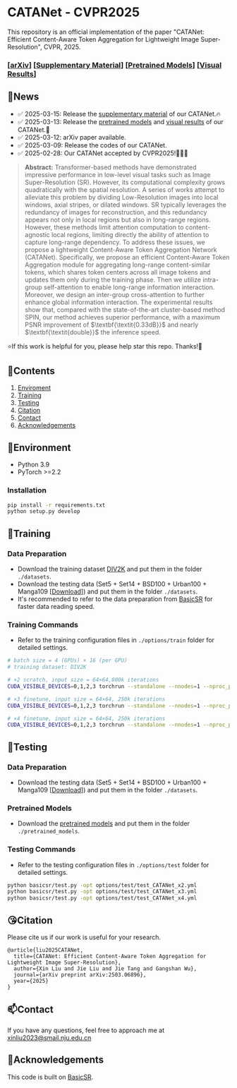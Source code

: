 # CATANet - CVPR2025
This repository is an official implementation of the paper "CATANet: Efficient Content-Aware Token Aggregation for Lightweight Image Super-Resolution", CVPR, 2025. 

### [[arXiv](https://arxiv.org/abs/2503.06896)] [[Supplementary Material](https://github.com/EquationWalker/CATANet/releases/tag/v0.1)] [[Pretrained Models](https://github.com/EquationWalker/CATANet/releases/tag/v0.0)] [[Visual Results](https://pan.quark.cn/s/f8ea09048957)]

## :newspaper:News

- :white_check_mark: 2025-03-15: Release the  [supplementary material](https://github.com/EquationWalker/CATANet/releases/tag/v0.1) of our CATANet.:fire:
- :white_check_mark: 2025-03-13: Release the  [pretrained models](https://github.com/EquationWalker/CATANet/releases/tag/v0.0)  and [visual results](https://pan.quark.cn/s/f8ea09048957) of our CATANet.🤗
- :white_check_mark: 2025-03-12:  arXiv paper available.
- :white_check_mark: 2025-03-09: Release the codes of our CATANet.
- :white_check_mark: 2025-02-28: Our CATANet accepted by CVPR2025!:tada::tada::tada:

> **Abstract:**   Transformer-based methods have demonstrated impressive performance in low-level visual tasks such as Image Super-Resolution (SR). However, its computational complexity grows quadratically with the spatial resolution. A series of works attempt to alleviate this problem by dividing Low-Resolution images into local windows, axial stripes, or dilated windows. SR typically leverages the redundancy of images for reconstruction, and this redundancy appears not only in local regions but also in long-range regions. However, these methods limit attention computation to content-agnostic local regions, limiting directly the ability of attention to capture long-range dependency. To address these issues, we propose a lightweight Content-Aware Token Aggregation Network (CATANet). Specifically, we propose an efficient Content-Aware Token Aggregation module for aggregating long-range content-similar tokens, which shares token centers across all image tokens and updates them only during the training phase. Then we utilize intra-group self-attention to enable long-range information interaction. Moreover, we design an inter-group cross-attention to further enhance global information interaction. The experimental results show that, compared with the state-of-the-art cluster-based method SPIN, our method achieves superior performance, with a maximum PSNR improvement of $\textbf{\textit{0.33dB}}$ and nearly $\textbf{\textit{double}}$ the inference speed.

⭐If this work is helpful for you, please help star this repo. Thanks!🤗

## :bookmark_tabs:Contents
1. [Enviroment](#Environment)
1. [Training](#Training)
1. [Testing](#Testing)
1. [Citation](#Citation)
1. [Contact](#Contact)
1. [Acknowledgements](#Acknowledgements)


## :hammer:Environment
- Python 3.9
- PyTorch >=2.2

### Installation
```bash
pip install -r requirements.txt
python setup.py develop
```




## :rocket:Training
### Data Preparation
- Download the training dataset [DIV2K](https://data.vision.ee.ethz.ch/cvl/DIV2K/) and put them in the folder `./datasets`.
- Download the testing data (Set5 + Set14 + BSD100 + Urban100 + Manga109 [[Download](https://drive.google.com/file/d/1_FvS_bnSZvJWx9q4fNZTR8aS15Rb0Kc6/view?usp=sharing)]) and put them in the folder `./datasets`.
- It's recommended to refer to the data preparation from [BasicSR](https://github.com/XPixelGroup/BasicSR/blob/master/docs/DatasetPreparation.md) for faster data reading speed.

### Training Commands
- Refer to the training configuration files in `./options/train` folder for detailed settings.
```bash
# batch size = 4 (GPUs) × 16 (per GPU)
# training dataset: DIV2K

# ×2 scratch, input size = 64×64,800k iterations
CUDA_VISIBLE_DEVICES=0,1,2,3 torchrun --standalone --nnodes=1 --nproc_per_node=4 basicsr/train.py -opt options/train/train_CATANet_x2_scratch.yml

# ×3 finetune, input size = 64×64, 250k iterations
CUDA_VISIBLE_DEVICES=0,1,2,3 torchrun --standalone --nnodes=1 --nproc_per_node=4 basicsr/train.py -opt options/train/train_CATANet_x3_finetune.yml

# ×4 finetune, input size = 64×64, 250k iterations
CUDA_VISIBLE_DEVICES=0,1,2,3 torchrun --standalone --nnodes=1 --nproc_per_node=4 basicsr/train.py -opt options/train/train_CATANet_x4_finetune.yml
```




## :wrench:Testing
### Data Preparation
- Download the testing data (Set5 + Set14 + BSD100 + Urban100 + Manga109 [[Download](https://drive.google.com/file/d/1_FvS_bnSZvJWx9q4fNZTR8aS15Rb0Kc6/view?usp=sharing)]) and put them in the folder `./datasets`.

### Pretrained Models
- Download the [pretrained models](https://github.com/EquationWalker/CATANet/releases/tag/v0.0) and put them in the folder `./pretrained_models`.

### Testing Commands
- Refer to the testing configuration files in `./options/test` folder for detailed settings.


```bash
python basicsr/test.py -opt options/test/test_CATANet_x2.yml
python basicsr/test.py -opt options/test/test_CATANet_x3.yml
python basicsr/test.py -opt options/test/test_CATANet_x4.yml
```

## :kissing_heart:Citation

Please cite us if our work is useful for your research.

```
@article{liu2025CATANet,
  title={CATANet: Efficient Content-Aware Token Aggregation for Lightweight Image Super-Resolution},
  author={Xin Liu and Jie Liu and Jie Tang and Gangshan Wu},
  journal={arXiv preprint arXiv:2503.06896},
  year={2025}
}
```

## :mailbox:Contact

If you have any questions, feel free to approach me at xinliu2023@smail.nju.edu.cn

## 🥰Acknowledgements

This code is built on [BasicSR](https://github.com/XPixelGroup/BasicSR).
